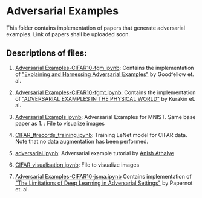 # Adversarial Examples
This folder contains implementation of papers that generate adversarial examples. Link of papers shall be uploaded soon. 

## Descriptions of files:

1. [Adversarial Examples-CIFAR10-fgm.ipynb](https://github.com/siddhanthp27/adversarial_examples/blob/master/Adversarial%20Examples-CIFAR10-fgm.ipynb): Contains the implementation of ["Explaining and Harnessing Adversarial Examples"](https://arxiv.org/abs/1412.6572) by Goodfellow et. al. 

2. [Adversarial Examples-CIFAR10-fgmt.ipynb](https://github.com/siddhanthp27/adversarial_examples/blob/master/Adversarial%20Examples-CIFAR10-fgmt.ipynb): Contains the implementation of ["ADVERSARIAL EXAMPLES IN THE PHYSICAL WORLD"](https://arxiv.org/pdf/1607.02533.pdf) by Kurakin et. al.

3. [Adversarial Exampls.ipynb](https://github.com/siddhanthp27/adversarial_examples/blob/master/Adversarial%20Exampls.ipynb): Adversarial Examples for MNIST. Same base paper as 1. : File to visualize images 

4. [CIFAR_tfrecords_training.ipynb](https://github.com/siddhanthp27/adversarial_examples/blob/master/CIFAR_tfrecords_training.ipynb): Training LeNet model for CIFAR data. Note that no data augmentation has been performed. 

5. [adversarial.ipynb](https://github.com/siddhanthp27/adversarial_examples/blob/master/adversarial.ipynb): Adversarial example tutorial by [Anish Athalye](https://github.com/anishathalye/)

6. [CIFAR_visualisation.ipynb](https://github.com/siddhanthp27/adversarial_examples/blob/master/CIFAR_visualisation.ipynb): File to visualize images 

7. [Adversarial Examples-CIFAR10-jsma.ipynb](https://github.com/siddhanthp27/adversarial_examples/blob/master/Adversarial%20Examples-CIFAR10-jsma.ipynb) Contains implementation of ["The Limitations of Deep Learning in Adversarial Settings"](https://arxiv.org/abs/1511.07528) by Papernot et. al.
